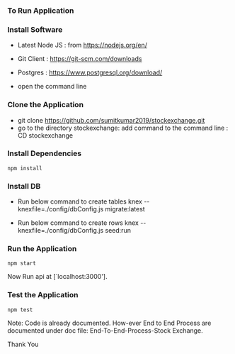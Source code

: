 ### To Run Application

### Install Software

* Latest Node JS : from https://nodejs.org/en/
* Git Client : https://git-scm.com/downloads
* Postgres : https://www.postgresql.org/download/

* open the command line

### Clone the Application

* git clone https://github.com/sumitkumar2019/stockexchange.git
* go to the directory stockexchange: add command to the command line : CD stockexchange


### Install Dependencies

```
npm install
```

### Install DB

* Run below command to create tables
 knex --knexfile=./config/dbConfig.js migrate:latest

* Run below command to create rows
 knex --knexfile=./config/dbConfig.js seed:run

### Run the Application

```
npm start
```

Now Run api at [`localhost:3000'].

### Test the Application

```
npm test
```

Note: Code is already documented. How-ever End to End Process are documented under doc file:
End-To-End-Process-Stock Exchange.

Thank You